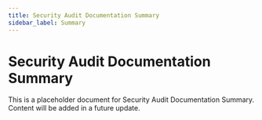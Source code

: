 ```yaml
---
title: Security Audit Documentation Summary
sidebar_label: Summary
---
```


# Security Audit Documentation Summary

This is a placeholder document for Security Audit Documentation Summary.
Content will be added in a future update.